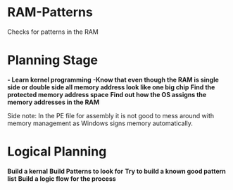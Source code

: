 # RAM-Patterns
Checks for patterns in the RAM 

<h1>Planning Stage</h1>
<b>- Learn kernel programming</b>
<b>-Know that even though the RAM is single side or double side all memory address look like one big chip</b>
<b>Find the protected memory address space</b>
<b>Find out how the OS assigns the memory addresses in the RAM</b>

Side note: In the PE file for assembly it is not good to mess around with memory management as Windows signs memory automatically.

<h1>Logical Planning </h1>
<b>Build a kernal</b>
<b>Build Patterns to look for</b>
<b>Try to build a known good pattern list</b>
<b>Build a logic flow for the process</b>


